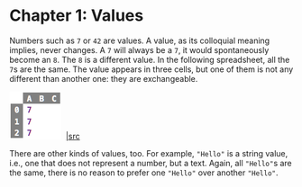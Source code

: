 # Chapter 1: Values

Numbers such as `7` or `42` are values. A value, as its colloquial meaning implies,
never changes. A `7` will always be a `7`, it would spontaneously become an `8`. The
`8` is a different value. In the following spreadsheet, all the `7`s are the
same. The value appears in three cells, but one of them is not any different than
another one: they are exchangeable. 

![](BasicValues/SheetWithValues.png)&nbsp;&nbsp;[|src](http://127.0.0.1:63320/node?ref=r%3A30b901aa-108c-498c-8b66-53a1d073f208%28chapter01_values%29%2F2522748330433039816)

There are other kinds of values, too. For example, `"Hello"` is a string value, i.e.,
one that does not represent a number, but a text. Again, all `"Hello"`s are the
same, there is no reason to prefer one `"Hello"` over another `"Hello"`. 

